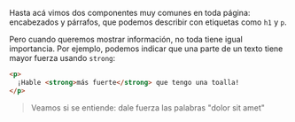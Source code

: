 Hasta acá vimos dos componentes muy comunes en toda página: encabezados y párrafos, que podemos describir con etiquetas como `h1`  y `p`. 

Pero cuando queremos mostrar información, no toda tiene igual importancia. Por ejemplo, podemos indicar que una parte de un texto tiene mayor fuerza usando `strong`: 

```html
<p>
  ¡Hable <strong>más fuerte</strong> que tengo una toalla!
</p>
```

> Veamos si se entiende: dale fuerza las palabras "dolor sit amet"